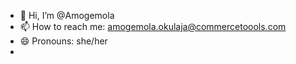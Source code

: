 - 👋 Hi, I’m @Amogemola
- 📫 How to reach me: amogemola.okulaja@commercetoools.com
- 😄 Pronouns: she/her
- 

<!---#
Amogemola/Amogemola is a ✨ special ✨ repository because its `README.md` (this file) appears on your GitHub profile.
You can click the Preview link to take a look at your changes.
--->
